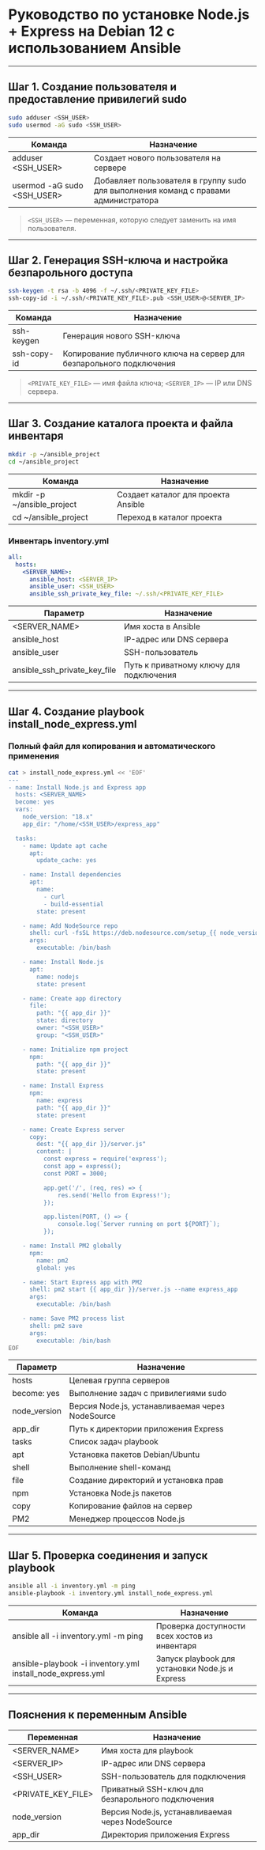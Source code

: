 # Руководство по установке Node.js + Express на Debian 12 с использованием Ansible

---

## Шаг 1. Создание пользователя и предоставление привилегий sudo

```bash
sudo adduser <SSH_USER>
sudo usermod -aG sudo <SSH_USER>
```

| Команда | Назначение |
|---------|------------|
| adduser <SSH_USER> | Создает нового пользователя на сервере |
| usermod -aG sudo <SSH_USER> | Добавляет пользователя в группу sudo для выполнения команд с правами администратора |

> `<SSH_USER>` — переменная, которую следует заменить на имя пользователя.

---

## Шаг 2. Генерация SSH-ключа и настройка безпарольного доступа

```bash
ssh-keygen -t rsa -b 4096 -f ~/.ssh/<PRIVATE_KEY_FILE>
ssh-copy-id -i ~/.ssh/<PRIVATE_KEY_FILE>.pub <SSH_USER>@<SERVER_IP>
```

| Команда | Назначение |
|---------|------------|
| ssh-keygen | Генерация нового SSH-ключа |
| ssh-copy-id | Копирование публичного ключа на сервер для безпарольного подключения |

> `<PRIVATE_KEY_FILE>` — имя файла ключа; `<SERVER_IP>` — IP или DNS сервера.

---

## Шаг 3. Создание каталога проекта и файла инвентаря

```bash
mkdir -p ~/ansible_project
cd ~/ansible_project
```

| Команда | Назначение |
|---------|------------|
| mkdir -p ~/ansible_project | Создает каталог для проекта Ansible |
| cd ~/ansible_project | Переход в каталог проекта |

### Инвентарь inventory.yml

```yaml
all:
  hosts:
    <SERVER_NAME>:
      ansible_host: <SERVER_IP>
      ansible_user: <SSH_USER>
      ansible_ssh_private_key_file: ~/.ssh/<PRIVATE_KEY_FILE>
```

| Параметр | Назначение |
|-----------|------------|
| <SERVER_NAME> | Имя хоста в Ansible |
| ansible_host | IP-адрес или DNS сервера |
| ansible_user | SSH-пользователь |
| ansible_ssh_private_key_file | Путь к приватному ключу для подключения |

---

## Шаг 4. Создание playbook install_node_express.yml

### Полный файл для копирования и автоматического применения

```bash
cat > install_node_express.yml << 'EOF'
---
- name: Install Node.js and Express app
  hosts: <SERVER_NAME>
  become: yes
  vars:
    node_version: "18.x"
    app_dir: "/home/<SSH_USER>/express_app"

  tasks:
    - name: Update apt cache
      apt:
        update_cache: yes

    - name: Install dependencies
      apt:
        name:
          - curl
          - build-essential
        state: present

    - name: Add NodeSource repo
      shell: curl -fsSL https://deb.nodesource.com/setup_{{ node_version }} | bash -
      args:
        executable: /bin/bash

    - name: Install Node.js
      apt:
        name: nodejs
        state: present

    - name: Create app directory
      file:
        path: "{{ app_dir }}"
        state: directory
        owner: "<SSH_USER>"
        group: "<SSH_USER>"

    - name: Initialize npm project
      npm:
        path: "{{ app_dir }}"
        state: present

    - name: Install Express
      npm:
        name: express
        path: "{{ app_dir }}"
        state: present

    - name: Create Express server
      copy:
        dest: "{{ app_dir }}/server.js"
        content: |
          const express = require('express');
          const app = express();
          const PORT = 3000;

          app.get('/', (req, res) => {
              res.send('Hello from Express!');
          });

          app.listen(PORT, () => {
              console.log(`Server running on port ${PORT}`);
          });

    - name: Install PM2 globally
      npm:
        name: pm2
        global: yes

    - name: Start Express app with PM2
      shell: pm2 start {{ app_dir }}/server.js --name express_app
      args:
        executable: /bin/bash

    - name: Save PM2 process list
      shell: pm2 save
      args:
        executable: /bin/bash
EOF
```

| Параметр | Назначение |
|-----------|------------|
| hosts | Целевая группа серверов |
| become: yes | Выполнение задач с привилегиями sudo |
| node_version | Версия Node.js, устанавливаемая через NodeSource |
| app_dir | Путь к директории приложения Express |
| tasks | Список задач playbook |
| apt | Установка пакетов Debian/Ubuntu |
| shell | Выполнение shell-команд |
| file | Создание директорий и установка прав |
| npm | Установка Node.js пакетов |
| copy | Копирование файлов на сервер |
| PM2 | Менеджер процессов Node.js |

---

## Шаг 5. Проверка соединения и запуск playbook

```bash
ansible all -i inventory.yml -m ping
ansible-playbook -i inventory.yml install_node_express.yml
```

| Команда | Назначение |
|---------|------------|
| ansible all -i inventory.yml -m ping | Проверка доступности всех хостов из инвентаря |
| ansible-playbook -i inventory.yml install_node_express.yml | Запуск playbook для установки Node.js и Express |

---

## Пояснения к переменным Ansible

| Переменная | Назначение |
|------------|------------|
| <SERVER_NAME> | Имя хоста для playbook |
| <SERVER_IP> | IP-адрес или DNS сервера |
| <SSH_USER> | SSH-пользователь для подключения |
| <PRIVATE_KEY_FILE> | Приватный SSH-ключ для безпарольного подключения |
| node_version | Версия Node.js, устанавливаемая через NodeSource |
| app_dir | Директория приложения Express |
